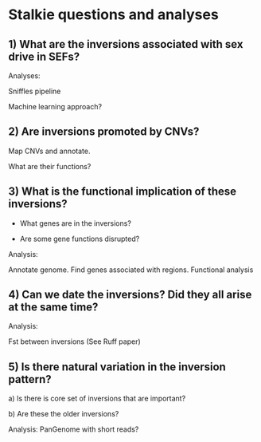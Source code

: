 # Stalkie questions and analyses



## 1) What are the inversions associated with sex drive in SEFs? 


Analyses: 

Sniffles pipeline

Machine learning approach? 


## 2) Are inversions promoted by CNVs? 

Map CNVs and annotate. 

What are their functions? 


## 3) What is the functional implication of these inversions? 

- What genes are in the inversions? 

- Are some gene functions disrupted? 

Analysis: 

Annotate genome. Find genes associated with regions. Functional analysis


## 4) Can we date the inversions? Did they all arise at the same time? 


Analysis: 

Fst between inversions (See Ruff paper) 


## 5) Is there natural variation in the inversion pattern?

a) Is there is core set of inversions that are important? 

b) Are these the older inversions? 


Analysis: PanGenome with short reads? 




